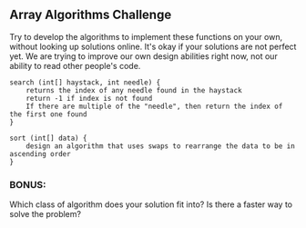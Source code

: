 ## Array Algorithms Challenge

Try to develop the algorithms to implement these functions on your own, without looking up solutions online.
It's okay if your solutions are not perfect yet. We are trying to improve our own design abilities right now, not our ability to read other people's code.

```
search (int[] haystack, int needle) {
    returns the index of any needle found in the haystack
    return -1 if index is not found
    If there are multiple of the "needle", then return the index of the first one found
}
```

```
sort (int[] data) {
    design an algorithm that uses swaps to rearrange the data to be in ascending order
}
```

### BONUS:
Which class of algorithm does your solution fit into? Is there a faster way to solve the problem?
